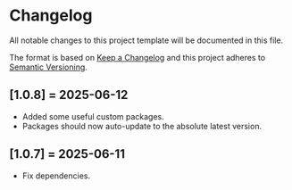 # Changelog
All notable changes to this project template will be documented in this file.

The format is based on [Keep a Changelog](http://keepachangelog.com/en/1.0.0/)
and this project adheres to [Semantic Versioning](http://semver.org/spec/v2.0.0.html).

## [1.0.8] = 2025-06-12
- Added some useful custom packages.
- Packages should now auto-update to the absolute latest version.

## [1.0.7] = 2025-06-11
- Fix dependencies.